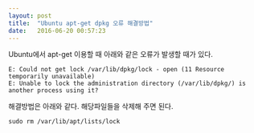 ```yaml
---
layout: post
title:  "Ubuntu apt-get dpkg 오류 해결방법"
date:   2016-06-20 00:57:23
---
```


Ubuntu에서 apt-get 이용할 때 아래와 같은 오류가 발생할 때가 있다.

    E: Could not get lock /var/lib/dpkg/lock - open (11 Resource temporarily unavailable)
    E: Unable to lock the administration directory (/var/lib/dpkg/) is another process using it?

    
해결방법은 아래와 같다. 해당파일들을 삭제해 주면 된다.

    sudo rm /var/lib/apt/lists/lock


    